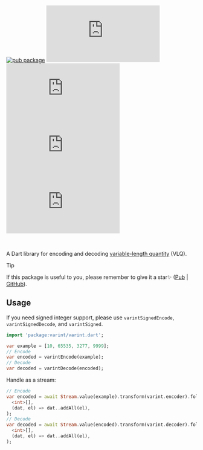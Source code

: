 [![pub package](https://img.shields.io/pub/v/varint.dart.svg)](https://pub.dartlang.org/packages/varint.dart)
[![GitHub stars](https://img.shields.io/github/stars/fingerart/varint.dart)](https://github.com/fingerart/varint.dart/stargazers)
[![GitHub forks](https://img.shields.io/github/forks/fingerart/varint.dart)](https://github.com/fingerart/varint.dart/network)
[![GitHub license](https://img.shields.io/github/license/fingerart/varint.dart)](https://github.com/fingerart/varint.dart/blob/main/LICENSE)
[![GitHub issues](https://img.shields.io/github/issues/fingerart/varint.dart)](https://github.com/fingerart/varint.dart/issues)

<br/>

A Dart library for encoding and decoding [variable-length quantity](https://en.wikipedia.org/wiki/Variable-length_quantity) (VLQ).


> [!TIP]
> If this package is useful to you, please remember to give it a star✨ ([Pub](https://pub.dev/packages/varint) | [GitHub](https://github.com/fingerart/varint.dart)).

## Usage

If you need signed integer support, please use `varintSignedEncode`, `varintSignedDecode`, and `varintSigned`.

```dart
import 'package:varint/varint.dart';

var example = [10, 65535, 3277, 9999];
// Encode
var encoded = varintEncode(example);
// Decode
var decoded = varintDecode(encoded);
```

Handle as a stream:

```dart
// Encode
var encoded = await Stream.value(example).transform(varint.encoder).fold(
  <int>[],
  (dat, el) => dat..addAll(el),
);
// Decode
var decoded = await Stream.value(encoded).transform(varint.decoder).fold(
  <int>[],
  (dat, el) => dat..addAll(el),
);
```
